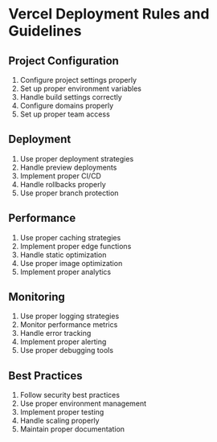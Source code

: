 # Vercel Deployment Rules and Guidelines

## Project Configuration
1. Configure project settings properly
2. Set up proper environment variables
3. Handle build settings correctly
4. Configure domains properly
5. Set up proper team access

## Deployment
1. Use proper deployment strategies
2. Handle preview deployments
3. Implement proper CI/CD
4. Handle rollbacks properly
5. Use proper branch protection

## Performance
1. Use proper caching strategies
2. Implement proper edge functions
3. Handle static optimization
4. Use proper image optimization
5. Implement proper analytics

## Monitoring
1. Use proper logging strategies
2. Monitor performance metrics
3. Handle error tracking
4. Implement proper alerting
5. Use proper debugging tools

## Best Practices
1. Follow security best practices
2. Use proper environment management
3. Implement proper testing
4. Handle scaling properly
5. Maintain proper documentation 
